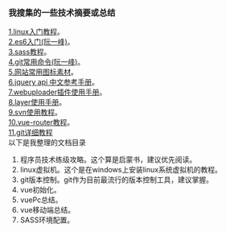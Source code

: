 ### 我搜集的一些技术摘要或总结
<a href="http://www.92csz.com/study/linux">1.linux入门教程</a>。<br>
<a href="http://es6.ruanyifeng.com">2.es6入门(阮一峰)</a>。<br>
<a href="http://sass.bootcss.com/docs/sass-reference">3.sass教程</a>。<br>
<a href="http://www.ruanyifeng.com/blog/2015/12/git-cheat-sheet.html">4.git常用命令(阮一峰)</a>。<br>
<a href="http://www.iconfont.cn/">5.网站常用图标素材</a>。<br>
<a href="http://jquery.cuishifeng.cn/">6.jquery api 中文参考手册</a>。<br>
<a href="http://fex.baidu.com/webuploader/doc/index.html">7.webuploader插件使用手册</a>。<br>
<a href="https://www.layui.com/doc/modules/layer.html">8.layer使用手册</a>。<br>
<a href="http://www.cnblogs.com/armyfai/p/3985660.html">9.svn使用教程</a>。<br>
<a href="https://router.vuejs.org/zh/">10.vue-router教程</a>。<br>
<a href="https://www.git-scm.com/book/zh/v2">11.git详细教程</a><br>
以下是我整理的文档目录
1. 程序员技术练级攻略。这个算是启蒙书，建议优先阅读。
2. linux虚拟机。这个是在windows上安装linux系统虚拟机的教程。
3. git版本控制。git作为目前最流行的版本控制工具，建议掌握。
4. vue初始化。
5. vuePc总结。
6. vue移动端总结。
7. SASS环境配置。
